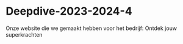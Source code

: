 # Deepdive-2023-2024-4
Onze website die we gemaakt hebben voor het bedrijf: Ontdek jouw superkrachten